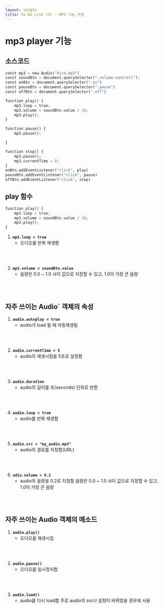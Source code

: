 ```yaml
---
layout: single
title: To Do List (3) - MP3 기능 구현
---
```

# mp3 player 기능 

## 소스코드 


```python
const mp3 = new Audio("bird.mp3")
const soundBtn = document.querySelector(".volume-controll");
const onBtn = document.querySelector(".on")
const pauseBtn = document.querySelector(".pause")
const offBtn = document.querySelector(".off")

function play() {
    mp3.loop = true;
    mp3.volume = soundBtn.value / 10;
    mp3.play();
}

function pause() {
    mp3.pause();

}

function stop() {
    mp3.pause();
    mp3.currentTime = 0;
}
onBtn.addEventListener("click", play)
pauseBtn.addEventListener("click", pause)
offBtn.addEventListener("click", stop)
```

## play 함수 


```python
function play() {
    mp3.loop = true;
    mp3.volume = soundBtn.value / 10;
    mp3.play();
}
```

1. **`mp3.loop = true`**   
    + 오디오를 반복 재생함 
<br>
<br>

2. **`mp3.volume = soundBtn.value`**   
    + 음량은 0.0 ~ 1.0 사이 값으로 지정할 수 있고, 1.0이 가장 큰 음량
<br> 
<br>

## 자주 쓰이는 Audio` 객체의 속성

1. **`audio.autoplay = true`**
    + audio가 load 될 때 자동재생됨
<br> 
<br>  
     
2. **`audio.currentTime = 5`**
    + audio의 재생시점을 5초로 설정함
<br> 
<br>

3. **`audio.duration`**
    + audio의 길이를 초(seconds) 단위로 반환
<br> 
<br>   
   
4. **`audio.loop = true`**
    + audio를 반복 재생함
<br> 
<br>   
   
5. **`audio.src = "my_audio.mp3"`**
    + audio의 경로를 지정함(URL)
<br> 
<br>   
   
6. **`udio.volume = 0.2`**
    + audio의 음량을 0.2로 지정함
      음량은 0.0 ~ 1.0 사이 값으로 지정할 수 있고, 1.0이 가장 큰 음량
<br> 
<br>   
   
## 자주 쓰이는 Audio 객체의 메소드

1. **`audio.play()`**
    + 오디오를 재생시킴 
<br> 
<br>   

2. **`audio.pause()`**
    + 오디오를 일시정지함 
   
<br> 
<br>

3. **`audio.load()`**
    + audio를 다시 load함
      주로 audio의 src나 설정이 바뀌었을 경우에 사용
<br> 
<br>   
   
